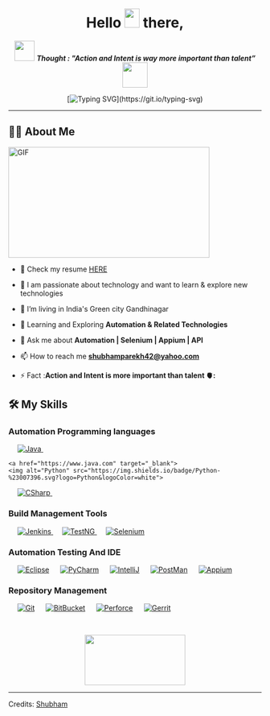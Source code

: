 <h1 align="center">Hello <img src="https://raw.githubusercontent.com/MartinHeinz/MartinHeinz/master/wave.gif" width="30px" height="38"> there, </h1>


<p align="center">
<img src="https://media.giphy.com/media/qjqUcgIyRjsl2/giphy.gif" width="40" /> <b><i align="center">Thought : "Action and Intent is way more important than talent”</i></b> <img src="https://media.giphy.com/media/qjqUcgIyRjsl2/giphy.gif" width="50" />
</p>
<!-- <p>An aspiring Java Back-end Developer. Collaborative, team player who can work with teams and be productive. Interested in obtaining a Software Developer position. Always like to learn new skills and technologies.</p>  -->
  
 

<div align="center">
  
   <span></span>
  
[![Typing SVG](https://readme-typing-svg.herokuapp.com?font=IBM+Plex+Sans&color=ff1493&size=36&lines=+Hey!+It's+Shubham!;I'm+an+Automation+Engineer.;❤+Automation+Java+Appium;)](https://git.io/typing-svg)
</div>

<hr color="blue"/>



## 🙋‍♂️ About Me

 <img align="center" alt="GIF" src="https://github.com/abhisheknaiidu/abhisheknaiidu/blob/master/code.gif?raw=true" width="400" height="220" />

 
 -  🔭 Check my resume [HERE](https://github.com/AutomationShubham/AutomationShubham/blob/main/Shubham%20Parekh%20CV.pdf) 

 -  🚀 I am passionate about technology and want to learn & explore new technologies 

 -  🔭 I’m living  in India's Green city Gandhinagar   

 - 🌱 Learning and Exploring **Automation & Related Technologies**

 - 💬 Ask me about **Automation | Selenium | Appium | API**

 - 📫 How to reach me **shubhamparekh42@yahoo.com**

 - ⚡ Fact :**Action and Intent is more important than talent 🫀:**
 
## 🛠️ My Skills

###  Automation Programming languages

<p align="left"> 
  &emsp;
  <a href="https://www.java.com" target="_blank"> 
    <img alt="Java" src="https://img.shields.io/badge/Java-%23007396.svg?logo=JAVA&logoColor=white">
  </a>
  &emsp;

    <a href="https://www.java.com" target="_blank"> 
    <img alt="Python" src="https://img.shields.io/badge/Python-%23007396.svg?logo=Python&logoColor=white">
  </a>
  &emsp;
    <a href="https://www.java.com" target="_blank"> 
    <img alt="CSharp" src="https://img.shields.io/badge/CSharp-%23007396.svg?logo=CSharp&logoColor=white">
  </a>
  &emsp;


</p>

###   Build Management Tools
<p align="left"> 
  &emsp; 
  <a href="https://www.w3.org/html/" target="_blank"> 
   <img alt="Jenkins" src="https://img.shields.io/badge/Jenkins%20-%23E34F26.svg?logo=Jenkins&logoColor=white">
  </a>   
  &emsp;
  <a href="https://www.w3schools.com/css/" target="_blank">
    <img alt="TestNG" src="https://img.shields.io/badge/TestNG%20-%231572B6.svg?logo=Testng&logoColor=white">
  </a> 
   &emsp;
  <a href="https://getbootstrap.com" target="_blank"> 
    <img alt="Selenium" src="https://img.shields.io/badge/Selenium-%23563D7C.svg?style=Selenium&logoColor=white"/>
  </a>
</p>

 
 ###  Automation Testing And IDE
 
<p align="left">
 
  &emsp;
    <a href="#"><img alt="Eclipse" src="https://img.shields.io/badge/Eclipse%20-%23F05033.svg?logo=Eclipse&logoColor=white"></a>
  &emsp;
    <a href="#"><img alt="PyCharm" src="https://img.shields.io/badge/PyCharm%20-%2334A853.svg?logo=PyCharm&logoColor=white"></a>
  &emsp;
    <a href="#"><img alt="IntelliJ" src="https://img.shields.io/badge/IntelliJ%20-0078d7.svg?logo=Intellij&logoColor=white"></a>
  &emsp;
   <a href="#"><img alt="PostMan" src="https://img.shields.io/badge/PostMan%20-%23F05033.svg?logo=PostMan&logoColor=white"></a>
  &emsp;
  <a href="#"><img alt="Appium" src="https://img.shields.io/badge/Appium%20-%2334A853.svg?logo=Appium&logoColor=white"></a>
  &emsp;
</p>

 ### Repository Management 
 
<p align="left">
 
  &emsp;
    <a href="#"><img alt="Git" src="https://img.shields.io/badge/Git%20-%23F05033.svg?logo=Git&logoColor=white"></a>
  &emsp;
    <a href="#"><img alt="BitBucket" src="https://img.shields.io/badge/BitBucket%20-%2334A853.svg?logo=BitBucket&logoColor=white"></a>
  &emsp;
    <a href="#"><img alt="Perforce" src="https://img.shields.io/badge/Perforce%20-0078d7.svg?logo=Perforce&logoColor=white"></a>
  &emsp;
   <a href="#"><img alt="Gerrit" src="https://img.shields.io/badge/Gerrit%20-%23F05033.svg?logo=Gerrit&logoColor=white"></a>
  &emsp;

</p>

<br/>





<p align="center">
  <img width="200" height="100" src="https://math.sun.ac.za/prodinger/thanks.gif">
</p>


---------
Credits: [Shubham](https://github.com/AutomationShubham)

